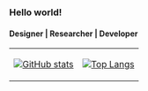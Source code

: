### Hello world!
#### Designer | Researcher | Developer

<table>
<tr>
<td>
 
[![GitHub stats](https://github-readme-stats-xi-dusky.vercel.app/api?username=ozanyetkin&count_private=true&bg_color=00000000&show_icons=true&hide_border=true&rank_icon=percentile)](https://github.com/ozanyetkin/github-readme-stats)
</td>
<td>
  
[![Top Langs](https://github-readme-stats-xi-dusky.vercel.app/api/top-langs/?username=ozanyetkin&count_private=true&layout=compact&bg_color=00000000&langs_count=8&hide_border=true&hide=Jupyter%20Notebook,html&exclude_repo=hello-world-suite,unity-sketchfab-importer)](https://github.com/ozanyetkin/github-readme-stats)
</td>
</tr>
</table>

<!--
**ozanyetkin/ozanyetkin** is a ✨ _special_ ✨ repository because its `README.md` (this file) appears on your GitHub profile.

Here are some ideas to get you started:

- 🔭 I’m currently working on ...
- 🌱 I’m currently learning ...
- 👯 I’m looking to collaborate on ...
- 🤔 I’m looking for help with ...
- 💬 Ask me about ...
- 📫 How to reach me: ...
- 😄 Pronouns: ...
- ⚡ Fun fact: ...
-->
